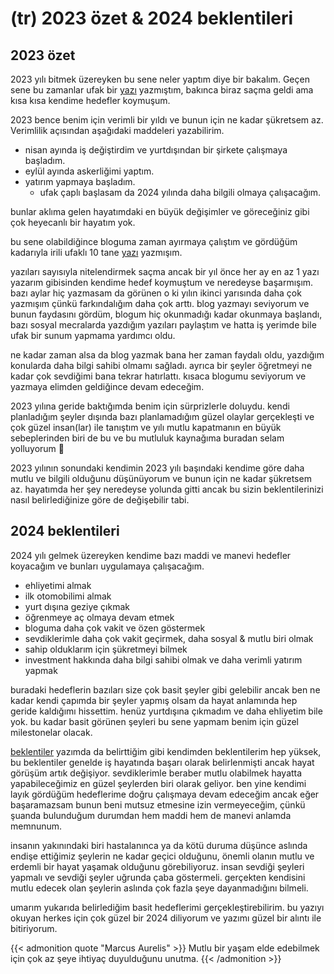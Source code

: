 # (tr) 2023 özet & 2024 beklentileri


## 2023 özet

2023 yılı bitmek üzereyken bu sene neler yaptım diye bir bakalım. Geçen sene bu zamanlar ufak bir [yazı](https://ocakhasan.github.io/my-goals-for-2023/) yazmıştım, bakınca biraz saçma geldi ama kısa kısa kendime hedefler koymuşum.

2023 bence benim için verimli bir yıldı ve bunun için ne kadar şükretsem az. Verimlilik açısından aşağıdaki maddeleri yazabilirim.

- nisan ayında iş değiştirdim ve yurtdışından bir şirkete çalışmaya başladım.
- eylül ayında askerliğimi yaptım.
- yatırım yapmaya başladım.
    - ufak çaplı başlasam da 2024 yılında daha bilgili olmaya çalışacağım.

bunlar aklıma gelen hayatımdaki en büyük değişimler ve göreceğiniz gibi çok heyecanlı bir hayatım yok.

bu sene olabildiğince bloguma zaman ayırmaya çalıştım ve gördüğüm kadarıyla irili ufaklı 10 tane [yazı](https://ocakhasan.github.io/posts/) yazmışım.

yazıları sayısıyla nitelendirmek saçma ancak bir yıl önce her ay en az 1 yazı yazarım gibisinden kendime hedef koymuştum ve neredeyse başarmışım. bazı aylar hiç yazmasam da görünen o ki yılın ikinci yarısında daha çok yazmışım çünkü farkındalığım daha çok arttı. blog yazmayı seviyorum ve bunun faydasını gördüm, blogum hiç okunmadığı kadar okunmaya başlandı, bazı sosyal mecralarda yazdığım yazıları paylaştım ve hatta iş yerimde bile ufak bir sunum yapmama yardımcı oldu.

ne kadar zaman alsa da blog yazmak bana her zaman faydalı oldu, yazdığım konularda daha bilgi sahibi olmamı sağladı. ayrıca bir şeyler öğretmeyi ne kadar çok sevdiğimi bana tekrar hatırlattı. kısaca blogumu seviyorum ve yazmaya elimden geldiğince devam edeceğim.

2023 yılına geride baktığımda benim için sürprizlerle doluydu. kendi planladığım şeyler dışında bazı planlamadığım güzel olaylar gerçekleşti ve çok güzel insan(lar) ile tanıştım ve yılı mutlu kapatmanın en büyük sebeplerinden biri de bu ve bu mutluluk kaynağıma buradan selam yolluyorum :wave:

2023 yılının sonundaki kendimin 2023 yılı başındaki kendime göre daha mutlu ve bilgili olduğunu düşünüyorum ve bunun için ne kadar şükretsem az. hayatımda her şey neredeyse yolunda gitti ancak bu sizin beklentilerinizi nasıl belirlediğinize göre de değişebilir tabi.

## 2024 beklentileri

2024 yılı gelmek üzereyken kendime bazı maddi ve manevi hedefler koyacağım ve bunları uygulamaya çalışacağım.

- ehliyetimi almak
- ilk otomobilimi almak
- yurt dışına geziye çıkmak
- öğrenmeye aç olmaya devam etmek
- bloguma daha çok vakit ve özen göstermek
- sevdiklerimle daha çok vakit geçirmek, daha sosyal & mutlu biri olmak
- sahip olduklarım için şükretmeyi bilmek
- investment hakkında daha bilgi sahibi olmak ve daha verimli yatırım yapmak

buradaki hedeflerin bazıları size çok basit şeyler gibi gelebilir ancak ben ne kadar kendi çapımda bir şeyler yapmış olsam da hayat anlamında hep geride kaldığımı hissettim. henüz yurtdışına çıkmadım ve daha ehliyetim bile yok. bu kadar basit görünen şeyleri bu sene yapmam benim için güzel milestonelar olacak.

[beklentiler](https://ocakhasan.github.io/expectations/)  yazımda da belirttiğim gibi kendimden beklentilerim hep yüksek, bu beklentiler genelde iş hayatında başarı olarak belirlenmişti ancak hayat görüşüm artık değişiyor. sevdiklerimle beraber mutlu olabilmek hayatta yapabileceğimiz en güzel şeylerden biri olarak geliyor. ben yine kendimi layık gördüğüm hedeflerime doğru çalışmaya devam edeceğim ancak eğer başaramazsam bunun beni mutsuz etmesine izin vermeyeceğim, çünkü şuanda bulunduğum durumdan hem maddi hem de manevi anlamda memnunum.

insanın yakınındaki biri hastalanınca ya da kötü duruma düşünce aslında endişe ettiğimiz şeylerin ne kadar geçici olduğunu, önemli olanın mutlu ve erdemli bir hayat yaşamak olduğunu görebiliyoruz. insan sevdiği şeyleri yapmalı ve sevdiği şeyler uğrunda çaba göstermeli. gerçekten kendisini mutlu edecek olan şeylerin aslında çok fazla şeye dayanmadığını bilmeli. 

umarım yukarıda belirlediğim basit hedeflerimi gerçekleştirebilirim. bu yazıyı okuyan herkes için çok güzel bir 2024 diliyorum ve yazımı güzel bir alıntı ile bitiriyorum.

{{< admonition quote "Marcus Aurelis" >}}
Mutlu bir yaşam elde edebilmek için çok az şeye ihtiyaç duyulduğunu unutma.
{{< /admonition >}}
